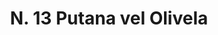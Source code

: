 ---
title: "N. 13 Putana vel Olivela"
permalink: "/edition/plant013/"
plant-name: "N. 13"
plant-number: "013"
plant-xml: "/assets/xml/plant013.xml"
plant-img1: "/assets/img/plant013_verso.jpg"
plant-img2: "/assets/img/plant013.jpg"
plant-title: "N. 13 Putana vel Olivela"
plant-wfo-link: "http://www.worldfloraonline.org/taxon/wfo-0000462513"
plant-kew-link: ""
plant-taxon-content: "Rhamnus Alaternus L."
layout: single-xml
---